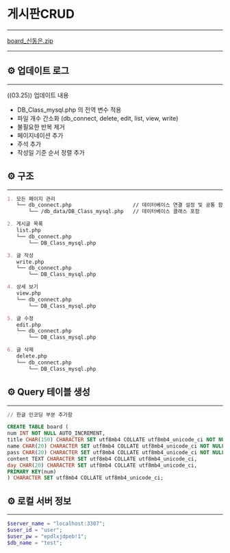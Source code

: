 # 게시판CRUD

---

[board_신동은.zip](board_%EC%8B%A0%EB%8F%99%EC%9D%80.zip)

---

## ⚙️ 업데이트 로그

---

((03.25)) 업데이트 내용

- DB_Class_mysql.php 의 전역 변수 적용
- 파일 개수 간소화 (db_connect, delete, edit, list, view, write)
- 불필요한 반복 제거
- 페이지네이션 추가
- 주석 추가
- 작성일 기준 순서 정렬 추가

## ⚙️ 구조

---

```markdown
1. 모든 페이지 관리
   └── db_connect.php                    // 데이터베이스 연결 설정 및 공통 함수 포함
       └── /db_data/DB_Class_mysql.php   // 데이터베이스 클래스 포함

2. 게시글 목록
   list.php
   └── db_connect.php
       └── DB_Class_mysql.php

3. 글 작성
   write.php
   └── db_connect.php
       └── DB_Class_mysql.php

4. 상세 보기
   view.php
   └── db_connect.php
       └── DB_Class_mysql.php

5. 글 수정
   edit.php
   └── db_connect.php
       └── DB_Class_mysql.php

6. 글 삭제
   delete.php
   └── db_connect.php
       └── DB_Class_mysql.php
```

## ⚙️ Query 테이블 생성

---

```sql
// 한글 인코딩 부분 추가함

CREATE TABLE board (
num INT NOT NULL AUTO_INCREMENT,
title CHAR(150) CHARACTER SET utf8mb4 COLLATE utf8mb4_unicode_ci NOT NULL,
name CHAR(20) CHARACTER SET utf8mb4 COLLATE utf8mb4_unicode_ci NOT NULL,
pass CHAR(20) CHARACTER SET utf8mb4 COLLATE utf8mb4_unicode_ci NOT NULL,
content TEXT CHARACTER SET utf8mb4 COLLATE utf8mb4_unicode_ci,
day CHAR(20) CHARACTER SET utf8mb4 COLLATE utf8mb4_unicode_ci,
PRIMARY KEY(num)
) CHARACTER SET utf8mb4 COLLATE utf8mb4_unicode_ci;
```

## ⚙️ 로컬 서버 정보

---

```php
$server_name = "localhost:3307";
$user_id = "user";
$user_pw = "epdlxjdpeb!1";
$db_name = "test";
```
